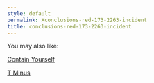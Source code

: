 ```yaml
---
style: default
permalink: Xconclusions-red-173-2263-incident
title: conclusions-red-173-2263-incident
---
```

You may also like:

[Contain Yourself](http://scp-wiki.net/containing-yourself)

[T Minus](http://scp-wiki.net/t-minus)

